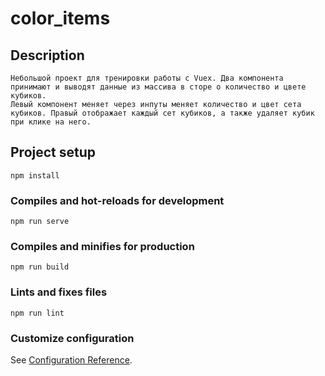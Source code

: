 # color_items

## Description
```
Небольшой проект для тренировки работы с Vuex. Два компонента принимают и выводят данные из массива в сторе о количество и цвете кубиков.
Левый компонент меняет через инпуты меняет количество и цвет сета кубиков. Правый отображает каждый сет кубиков, а также удаляет кубик при клике на него. 
```

## Project setup
```
npm install
```

### Compiles and hot-reloads for development
```
npm run serve
```

### Compiles and minifies for production
```
npm run build
```

### Lints and fixes files
```
npm run lint
```

### Customize configuration
See [Configuration Reference](https://cli.vuejs.org/config/).

